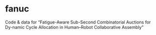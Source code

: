 # fanuc
Code &amp; data for “Fatigue-Aware Sub-Second Combinatorial Auctions for Dy-namic Cycle Allocation in Human–Robot Collaborative Assembly”
